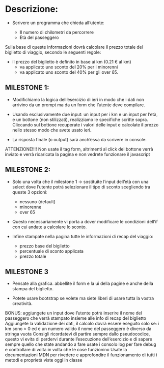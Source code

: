 # Descrizione:
- Scrivere un programma che chieda all’utente:

    - Il numero di chilometri da percorrere
    - Età del passeggero

Sulla base di queste informazioni dovrà calcolare il prezzo totale del biglietto di viaggio, secondo le seguenti regole:

- il prezzo del biglietto è definito in base ai km (0.21 € al km)
    - va applicato uno sconto del 20% per i minorenni
    - va applicato uno sconto del 40% per gli over 65.

## MILESTONE 1:

- Modifichiamo la logica dell’esercizio di ieri in modo che i dati non arrivino da un prompt ma da un form che l’utente deve compilare.

- Usando esclusivamente due input: un input per i km e un input per l’età, e un bottone (non stilizzati), realizziamo le specifiche scritte sopra. Cliccando sul bottone recuperate i valori delle input e calcolate il prezzo nello stesso modo che avete usato ieri.

- La risposta finale (o output) sarà anch’essa da scrivere in console.

ATTENZIONE!!!!
Non usate il tag form, altrimenti al click del bottone verrà inviato e verrà ricaricata la pagina e non vedrete funzionare il javascript


## MILESTONE 2:

- Solo una volta che il milestone 1 -> sostituite l’input dell’età con una select dove l’utente potrà selezionare il tipo di sconto scegliendo tra queste 3 opzioni:

    - nessuno (default)
    - minorenne
    - over 65


- Questo necessariamente vi porta a dover modificare le condizioni dell’if con cui andate a calcolare lo sconto.

- Infine stampate nella pagina tutte le informazioni di recap del viaggio:

    - prezzo base del biglietto
    - percentuale di sconto applicata
    - prezzo totale


## MILESTONE 3

- Pensate alla grafica. abbellite il form e la ui della pagine e anche della stampa del biglietto.

- Potete usare bootstrap se volete ma siete liberi di usare tutta la vostra creatività.



BONUS:
aggiungete un input dove l’utente potrà inserire il nome del passeggero che verrà stampato insieme alle info di recap del biglietto
Aggiungete la validazione dei dati, il calcolo dovrà essere eseguito solo se:
 i km sono > 0 ed è un numero valido
il nome del passeggero è diverso da stringa vuota
Consigli
ricordatevi di partire sempre dallo pseudocodice, questo vi evita di perdervi durante l’esecuzione dell’esercizio e di sapere sempre quello che state andando a fare
usate i consolo log per fare debug e controllare di volta in volta che le cose funzionino
Usate la documentazioni MDN per rivedere e approfondire il funzionamento di tutti i metodi e proprietà viste oggi in classe